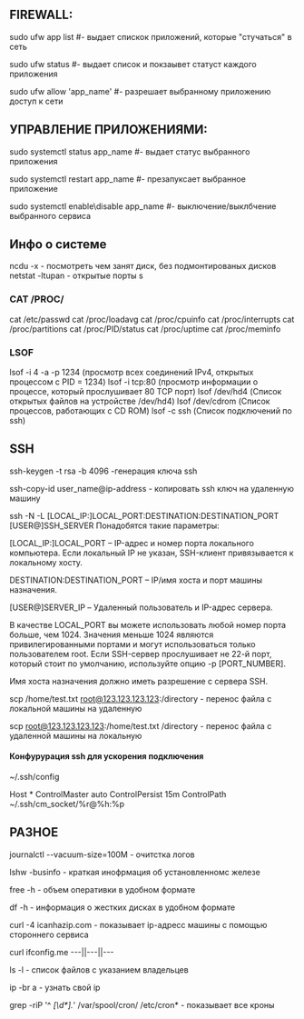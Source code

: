 ## FIREWALL:

sudo ufw app list #- выдает спискок приложений, которые "стучаться" в сеть

sudo ufw status #- выдает список и покзаывет статуст каждого приложения

sudo ufw allow 'app_name' #- разрешает выбранному приложению доступ к сети

## УПРАВЛЕНИЕ ПРИЛОЖЕНИЯМИ:

sudo systemctl status app_name #- выдает статус выбранного приложения

sudo systemctl restart app_name #- презапуксает выбранное приложение

sudo systemctl enable\disable app_name #- выключение/выклбчение выбранного сервиса

## Инфо о системе

ncdu -x - посмотреть чем занят диск, без подмонтированых дисков
netstat -ltupan   - открытые порты
s

### CAT /PROC/

cat /etc/passwd
cat /proc/loadavg
cat /proc/cpuinfo
cat /proc/interrupts
cat /proc/partitions
cat /proc/PID/status
cat /proc/uptime
cat /proc/meminfo


### LSOF

lsof -i 4 -a -p 1234 (просмотр всех соединений IPv4, открытых процессом с PID = 1234)
lsof -i tcp:80 (просмотр информации о процессе, который прослушивает 80 TCP порт)
lsof /dev/hd4 (Список открытых файлов на устройстве /dev/hd4)
lsof /dev/cdrom (Список процессов, работающих с CD ROM)
lsof -c ssh (Список подключений по ssh)


## SSH 

ssh-keygen -t rsa -b 4096 -генерация ключа ssh

ssh-copy-id user_name@ip-address - копировать ssh ключ на удаленную машину


ssh -N -L [LOCAL_IP:]LOCAL_PORT:DESTINATION:DESTINATION_PORT [USER@]SSH_SERVER
Понадобятся такие параметры:

[LOCAL_IP:]LOCAL_PORT – IP-адрес и номер порта локального компьютера. Если локальный IP не указан, SSH-клиент привязывается к локальному хосту.

DESTINATION:DESTINATION_PORT – IP/имя хоста и порт машины назначения.

[USER@]SERVER_IP – Удаленный пользователь и IP-адрес сервера.

В качестве LOCAL_PORT вы можете использовать любой номер порта больше, чем 1024. Значения меньше 1024 являются привилегированными портами и могут использоваться только пользователем root. Если SSH-сервер прослушивает не 22-й порт, который стоит по умолчанию, используйте опцию -p [PORT_NUMBER].

Имя хоста назначения должно иметь разрешение с сервера SSH.


scp /home/test.txt root@123.123.123.123:/directory - перенос файла с локальной машины на удаленную

scp root@123.123.123.123:/home/test.txt /directory - перенос файла с удаленной машины на локальную

#### Конфурурация ssh для ускорения подключения

~/.ssh/config

Host *
  ControlMaster auto
  ControlPersist 15m
  ControlPath ~/.ssh/cm_socket/%r@%h:%p


## РАЗНОЕ

journalctl --vacuum-size=100M - очитстка логов

lshw -businfo - краткая инофрмация об установленномс железе

free -h - объем оперативки в удобном формате

df -h - информация о жестких дисках в удобном формате

curl -4 icanhazip.com - показывает ip-адресс машины с помощью стороннего сервиса

curl ifconfig.me ---||---||---

ls -l - список файлов с указанием владельцев

ip -br a - узнать свой ip

grep -riP '^ *[\d\*].*' /var/spool/cron/ /etc/cron*  - показывает все кроны
